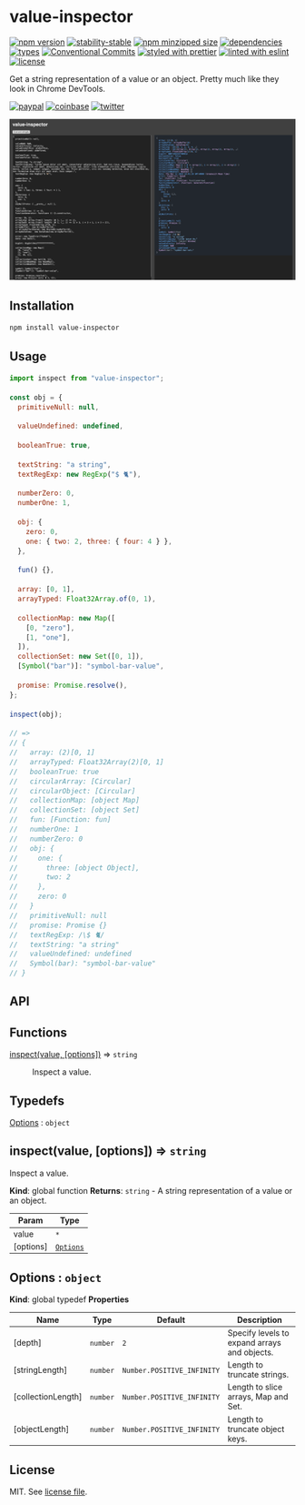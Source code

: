 # value-inspector

[![npm version](https://img.shields.io/npm/v/value-inspector)](https://www.npmjs.com/package/value-inspector)
[![stability-stable](https://img.shields.io/badge/stability-stable-green.svg)](https://www.npmjs.com/package/value-inspector)
[![npm minzipped size](https://img.shields.io/bundlephobia/minzip/value-inspector)](https://bundlephobia.com/package/value-inspector)
[![dependencies](https://img.shields.io/librariesio/release/npm/value-inspector)](https://github.com/dmnsgn/value-inspector/blob/main/package.json)
[![types](https://img.shields.io/npm/types/value-inspector)](https://github.com/microsoft/TypeScript)
[![Conventional Commits](https://img.shields.io/badge/Conventional%20Commits-1.0.0-fa6673.svg)](https://conventionalcommits.org)
[![styled with prettier](https://img.shields.io/badge/styled_with-Prettier-f8bc45.svg?logo=prettier)](https://github.com/prettier/prettier)
[![linted with eslint](https://img.shields.io/badge/linted_with-ES_Lint-4B32C3.svg?logo=eslint)](https://github.com/eslint/eslint)
[![license](https://img.shields.io/github/license/dmnsgn/value-inspector)](https://github.com/dmnsgn/value-inspector/blob/main/LICENSE.md)

Get a string representation of a value or an object. Pretty much like they look in Chrome DevTools.

[![paypal](https://img.shields.io/badge/donate-paypal-informational?logo=paypal)](https://paypal.me/dmnsgn)
[![coinbase](https://img.shields.io/badge/donate-coinbase-informational?logo=coinbase)](https://commerce.coinbase.com/checkout/56cbdf28-e323-48d8-9c98-7019e72c97f3)
[![twitter](https://img.shields.io/twitter/follow/dmnsgn?style=social)](https://twitter.com/dmnsgn)

![](https://raw.githubusercontent.com/dmnsgn/value-inspector/main/screenshot.png)

## Installation

```bash
npm install value-inspector
```

## Usage

```js
import inspect from "value-inspector";

const obj = {
  primitiveNull: null,

  valueUndefined: undefined,

  booleanTrue: true,

  textString: "a string",
  textRegExp: new RegExp("$ 🐈"),

  numberZero: 0,
  numberOne: 1,

  obj: {
    zero: 0,
    one: { two: 2, three: { four: 4 } },
  },

  fun() {},

  array: [0, 1],
  arrayTyped: Float32Array.of(0, 1),

  collectionMap: new Map([
    [0, "zero"],
    [1, "one"],
  ]),
  collectionSet: new Set([0, 1]),
  [Symbol("bar")]: "symbol-bar-value",

  promise: Promise.resolve(),
};

inspect(obj);

// =>
// {
//   array: (2)[0, 1]
//   arrayTyped: Float32Array(2)[0, 1]
//   booleanTrue: true
//   circularArray: [Circular]
//   circularObject: [Circular]
//   collectionMap: [object Map]
//   collectionSet: [object Set]
//   fun: [Function: fun]
//   numberOne: 1
//   numberZero: 0
//   obj: {
//     one: {
//       three: [object Object],
//       two: 2
//     },
//     zero: 0
//   }
//   primitiveNull: null
//   promise: Promise {}
//   textRegExp: /\$ 🐈/
//   textString: "a string"
//   valueUndefined: undefined
//   Symbol(bar): "symbol-bar-value"
// }
```

## API

<!-- api-start -->

## Functions

<dl>
<dt><a href="#inspect">inspect(value, [options])</a> ⇒ <code>string</code></dt>
<dd><p>Inspect a value.</p>
</dd>
</dl>

## Typedefs

<dl>
<dt><a href="#Options">Options</a> : <code>object</code></dt>
<dd></dd>
</dl>

<a name="inspect"></a>

## inspect(value, [options]) ⇒ <code>string</code>

Inspect a value.

**Kind**: global function
**Returns**: <code>string</code> - A string representation of a value or an object.

| Param     | Type                             |
| --------- | -------------------------------- |
| value     | <code>\*</code>                  |
| [options] | [<code>Options</code>](#Options) |

<a name="Options"></a>

## Options : <code>object</code>

**Kind**: global typedef
**Properties**

| Name               | Type                | Default                               | Description                                  |
| ------------------ | ------------------- | ------------------------------------- | -------------------------------------------- |
| [depth]            | <code>number</code> | <code>2</code>                        | Specify levels to expand arrays and objects. |
| [stringLength]     | <code>number</code> | <code>Number.POSITIVE_INFINITY</code> | Length to truncate strings.                  |
| [collectionLength] | <code>number</code> | <code>Number.POSITIVE_INFINITY</code> | Length to slice arrays, Map and Set.         |
| [objectLength]     | <code>number</code> | <code>Number.POSITIVE_INFINITY</code> | Length to truncate object keys.              |

<!-- api-end -->

## License

MIT. See [license file](https://github.com/dmnsgn/value-inspector/blob/main/LICENSE.md).
